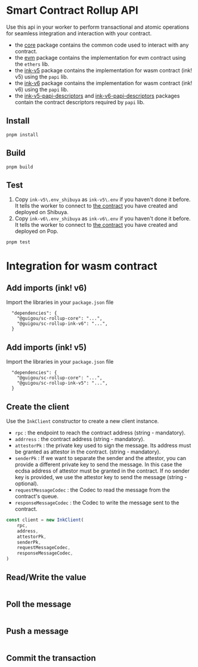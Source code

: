 # Smart Contract Rollup API

Use this api in your worker to perform transactional and atomic operations for seamless integration and interaction with your contract.
- the [core](packages/core) package contains the common code used to interact with any contract.
- the [evm](packages/evm) package contains the implementation for evm contract using the `ethers` lib.
- the [ink-v5](packages/ink-v5) package contains the implementation for wasm contract (ink! v5) using the `papi` lib.
- the [ink-v6](packages/ink-v6) package contains the implementation for wasm contract (ink! v6) using the `papi` lib.
- the [ink-v5-papi-descriptors](packages/ink-v5-papi-descriptors) and [ink-v6-papi-descriptors](packages/ink-v5-papi-descriptors) packages contain the contract descriptors required by `papi` lib.


## Install

```
pnpm install
```

## Build

```
pnpm build
```

## Test

1. Copy `ink-v5\.env_shibuya` as `ink-v5\.env` if you haven't done it before. It tells the worker to connect to [the contract](../sc-rollup-client/sc-rollup-inkv5-client) you have created and deployed on Shibuya.
2. Copy `ink-v6\.env_shibuya` as `ink-v6\.env` if you haven't done it before. It tells the worker to connect to [the contract](../sc-rollup-client/sc-rollup-inkv6-client) you have created and deployed on Pop.

```
pnpm test
```


# Integration for wasm contract

## Add imports (ink! v6)

Import the libraries in your `package.json` file

```
  "dependencies": {
    "@guigou/sc-rollup-core": "...",
    "@guigou/sc-rollup-ink-v6": "...",
  }
```

## Add imports (ink! v5)

Import the libraries in your `package.json` file

```
  "dependencies": {
    "@guigou/sc-rollup-core": "...",
    "@guigou/sc-rollup-ink-v5": "...",
  }
```

## Create the client 

Use the `InkClient` constructor to create a new client instance.
- `rpc` : the endpoint to reach the contract address (string - mandatory).
- `addrress` : the contract address  (string - mandatory).
- `attestorPk` : the private key used to sign the message. Its address must be granted as attestor in the contract.  (string - mandatory).
- `senderPk` : If we want to separate the sender and the attestor, you can provide a different private key to send the message. In this case the ecdsa address of attestor must be granted in the contract. If no sender key is provided, we use the attestor key to send the message (string - optional).
- `requestMessageCodec` : the Codec to read the message from the contract's queue.
- `responseMessageCodec` : the Codec to write the message sent to the contract.

```js
const client = new InkClient(
    rpc,
    address,
    attestorPk,
    senderPk,
    requestMessageCodec,
    responseMessageCodec,
)
```


## Read/Write the value 

```js

```

## Poll the message

```js

```

## Push a message

```js

```

## Commit the transaction

```js

```


